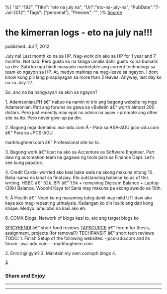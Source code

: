﻿%{
    "Id":"182",
    "Title": "eto na july na",
    "Url":"eto-na-july-na",
    "PubDate":"7-Jul-2012",
    "Tags": ["personal"],
    "Preview": "",
}%
[Source](http://markhughneri.com/blog/367/eto-na-july-na/ "Permalink to the kimerran logs - eto na july na!!!")

# the kimerran logs - eto na july na!!!

published: Jul 7, 2012

July na! Last month ko na sa HP. Nag-work din ako sa HP for 1 year and 7 months. Not bad. Pero gusto ko na talaga umalis dahil gusto ko na bumalik sa dev. Sabi ko nga hindi masyado marketable ang current technology sa team ko ngayon sa HP. At, medyo mahirap na mag-leave sa ngayon. I dont know kung pili lang pinapayagan sa more than 2 leaves. Anyway, last day ko na sa July 27.

So, ano na ba nangyayari sa akin sa ngayon?

1\. Adamsonian.PH â€“ nabuo na namin ni trix ang bagong website ng mga Adamsonian. Pati ang forums na gawa sa vBulletin â€“ worth almost 200 dollars. Pero just recently may epal na admin na ayaw i-promote ang other site na ito. Pero never give-up pa din.

2\. Bagong mga domains:
asa-adu.com Â - Para sa ASA-ADU
jpcs-adu.com â€“ Para sa JPCS-ADU

markhughneri.com â€“ Professional site ko to.

3\. Bagong work â€“ lipat na ako sa Accenture as Software Engineer. Part daw ng automation team na gagawa ng tools para sa Finance Dept. Let's see kung papatok.

4\. Credit Cards- worried ako kasi baka wala na akong makuha nitong 10. Baka isama na lahat sa final pay. Eto outstanding balance ko as of this writing. HSBC â€“ 52k. BPI â€“ 1.5k + remaining Digicam Balance + Laptop (30k) Balance. Woooh! Kaya to! Sana may makuha pa akong sweldo sa 10th.

5\. Â Health â€“ Need ko ng maraming tubig dahil may mild UTI daw ako kaya ako mag-repeat ng urinalysis. Kailangan ko din ibalik ang dati kong shape. Medyo lumulobo na kasi ako eh.

6\. COMX Blogs. Network of blogs kasi to, eto ang target blogs ko

[SPICYKENDI][1] â€“ short food reviews
[TAPSOURCE][2] â€“ forum for thesis, assignment, projects (for removal?)
TECHPANSIT â€“ short tech reviews
TODO:
1\. Finish Setup of the following websites:
-jpcs-adu.com and its forum
-asa-adu.com -
-markhughneri.com

2\. Enroll @ gym?
3\. Maintain my own comxph blogs
4.

Â 

### Share and Enjoy

* * *

* * *

[1]: http://spicykendi.comx.ph
[2]: http://tapsource.comx.ph/forum/
